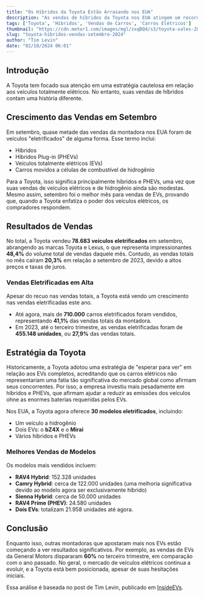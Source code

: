 ```yaml
---
title: "Os Híbridos da Toyota Estão Arrasando nos EUA"
description: "As vendas de híbridos da Toyota nos EUA atingem um recorde em setembro, destacando o crescimento dos veículos eletrificados da marca."
tags: ['Toyota', 'Híbridos', 'Vendas de Carros', 'Carros Elétricos']
thumbnail: "https://cdn.motor1.com/images/mgl/zxqBQ4/s3/toyota-sales-2024-q3.jpg"
slug: "toyota-hibridos-vendas-setembro-2024"
author: "Tim Levin"
date: "02/10/2024 06:01"
---
```


## Introdução

A Toyota tem focado sua atenção em uma estratégia cautelosa em relação aos veículos totalmente elétricos. No entanto, suas vendas de híbridos contam uma história diferente.

## Crescimento das Vendas em Setembro

Em setembro, quase metade das vendas da montadora nos EUA foram de veículos "eletrificados" de alguma forma. Esse termo inclui:
- Híbridos
- Híbridos Plug-in (PHEVs)
- Veículos totalmente elétricos (EVs)
- Carros movidos a células de combustível de hidrogênio

Para a Toyota, isso significa principalmente híbridos e PHEVs, uma vez que suas vendas de veículos elétricos e de hidrogênio ainda são modestas. Mesmo assim, setembro foi o melhor mês para vendas de EVs, provando que, quando a Toyota enfatiza o poder dos veículos elétricos, os compradores respondem.

## Resultados de Vendas

No total, a Toyota vendeu **78.683 veículos eletrificados** em setembro, abrangendo as marcas Toyota e Lexus, o que representa impressionantes **48,4%** do volume total de vendas daquele mês. Contudo, as vendas totais no mês caíram **20,3%** em relação a setembro de 2023, devido a altos preços e taxas de juros.

### Vendas Eletrificadas em Alta

Apesar do recuo nas vendas totais, a Toyota está vendo um crescimento nas vendas eletrificadas este ano.
- Até agora, mais de **710.000** carros eletrificados foram vendidos, representando **41,1%** das vendas totais da montadora.
- Em 2023, até o terceiro trimestre, as vendas eletrificadas foram de **455.148 unidades**, ou **27,9%** das vendas totais.

## Estratégia da Toyota

Historicamente, a Toyota adotou uma estratégia de "esperar para ver" em relação aos EVs completos, acreditando que os carros elétricos não representariam uma fatia tão significativa do mercado global como afirmam seus concorrentes. Por isso, a empresa investiu mais pesadamente em híbridos e PHEVs, que afirmam ajudar a reduzir as emissões dos veículos ohne as enormes baterias requeridas pelos EVs.

Nos EUA, a Toyota agora oferece **30 modelos eletrificados**, incluindo:
- Um veículo a hidrogênio
- Dois EVs: o **bZ4X** e o **Mirai**  
- Vários híbridos e PHEVs

### Melhores Vendas de Modelos

Os modelos mais vendidos incluem:
- **RAV4 Hybrid**: 152.328 unidades
- **Camry Hybrid**: cerca de 122.000 unidades (uma melhoria significativa devido ao modelo agora ser exclusivamente híbrido)
- **Sienna Hybrid**: cerca de 50.000 unidades
- **RAV4 Prime (PHEV)**: 24.580 unidades
- **Dois EVs**: totalizam 21.958 unidades até agora.

## Conclusão

Enquanto isso, outras montadoras que apostaram mais nos EVs estão começando a ver resultados significativos. Por exemplo, as vendas de EVs da General Motors dispararam **60%** no terceiro trimestre, em comparação com o ano passado. No geral, o mercado de veículos elétricos continua a evoluir, e a Toyota está bem posicionada, apesar de suas hesitações iniciais.

Essa análise é baseada no post de Tim Levin, publicado em [InsideEVs](https://insideevs.com/news/735783/toyota-sales-september-2024-electrified/).